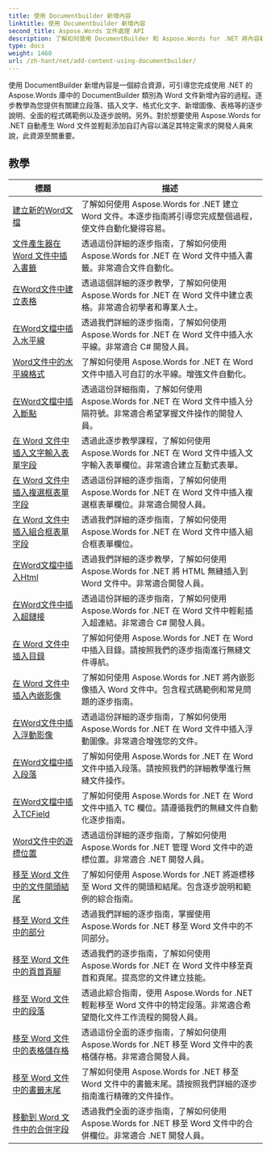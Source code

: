 ```yaml
---
title: 使用 Documentbuilder 新增內容
linktitle: 使用 Documentbuilder 新增內容
second_title: Aspose.Words 文件處理 API
description: 了解如何使用 DocumentBuilder 和 Aspose.Words for .NET 將內容新增至 Word 文件。帶有詳細程式碼範例的實踐教學。
type: docs
weight: 1460
url: /zh-hant/net/add-content-using-documentbuilder/
---
```


使用 DocumentBuilder 新增內容是一個綜合資源，可引導您完成使用 .NET 的 Aspose.Words 庫中的 DocumentBuilder 類別為 Word 文件新增內容的過程。逐步教學為您提供有關建立段落、插入文字、格式化文字、新增圖像、表格等的逐步說明、全面的程式碼範例以及逐步說明。另外。對於想要使用 Aspose.Words for .NET 自動產生 Word 文件並輕鬆添加自訂內容以滿足其特定需求的開發人員來說，此資源至關重要。

 ## 教學
| 標題 | 描述 |
| --- | --- |
| [建立新的Word文檔](./create-new-document/) | 了解如何使用 Aspose.Words for .NET 建立 Word 文件。本逐步指南將引導您完成整個過程，使文件自動化變得容易。 |
| [文件產生器在 Word 文件中插入書籤](./document-builder-insert-bookmark/) | 透過這份詳細的逐步指南，了解如何使用 Aspose.Words for .NET 在 Word 文件中插入書籤。非常適合文件自動化。 |
| [在Word文件中建立表格](./build-table/) | 透過這個詳細的逐步教學，了解如何使用 Aspose.Words for .NET 在 Word 文件中建立表格。非常適合初學者和專業人士。 |
| [在Word文檔中插入水平線](./insert-horizontal-rule/) | 透過我們詳細的逐步指南，了解如何使用 Aspose.Words for .NET 在 Word 文件中插入水平線。非常適合 C# 開發人員。 |
| [Word文件中的水平線格式](./horizontal-rule-format/) | 了解如何使用 Aspose.Words for .NET 在 Word 文件中插入可自訂的水平線。增強文件自動化。 |
| [在Word文檔中插入斷點](./insert-break/) | 透過這份詳細指南，了解如何使用 Aspose.Words for .NET 在 Word 文件中插入分隔符號。非常適合希望掌握文件操作的開發人員。 |
| [在 Word 文件中插入文字輸入表單字段](./insert-text-input-form-field/) | 透過此逐步教學課程，了解如何使用 Aspose.Words for .NET 在 Word 文件中插入文字輸入表單欄位。非常適合建立互動式表單。 |
| [在 Word 文件中插入複選框表單字段](./insert-check-box-form-field/) | 透過這份詳細的逐步指南，了解如何使用 Aspose.Words for .NET 在 Word 文件中插入複選框表單欄位。非常適合開發人員。 |
| [在 Word 文件中插入組合框表單字段](./insert-combo-box-form-field/) | 透過我們詳細的逐步指南，了解如何使用 Aspose.Words for .NET 在 Word 文件中插入組合框表單欄位。 |
| [在Word文檔中插入Html](./insert-html/) | 透過我們詳細的逐步教學，了解如何使用 Aspose.Words for .NET 將 HTML 無縫插入到 Word 文件中。非常適合開發人員。 |
| [在Word文件中插入超鏈接](./insert-hyperlink/) | 透過這份詳細的逐步指南，了解如何使用 Aspose.Words for .NET 在 Word 文件中輕鬆插入超連結。非常適合 C# 開發人員。 |
| [在 Word 文件中插入目錄](./insert-table-of-contents/) | 了解如何使用 Aspose.Words for .NET 在 Word 中插入目錄。請按照我們的逐步指南進行無縫文件導航。 |
| [在 Word 文件中插入內嵌影像](./insert-inline-image/) | 了解如何使用 Aspose.Words for .NET 將內嵌影像插入 Word 文件中。包含程式碼範例和常見問題的逐步指南。 |
| [在Word文件中插入浮動影像](./insert-floating-image/) | 透過這份詳細的逐步指南，了解如何使用 Aspose.Words for .NET 在 Word 文件中插入浮動圖像。非常適合增強您的文件。 |
| [在Word文檔中插入段落](./insert-paragraph/) | 了解如何使用 Aspose.Words for .NET 在 Word 文件中插入段落。請按照我們的詳細教學進行無縫文件操作。 |
| [在Word文檔中插入TCField](./insert-tcfield/) | 了解如何使用 Aspose.Words for .NET 在 Word 文件中插入 TC 欄位。請遵循我們的無縫文件自動化逐步指南。 |
| [Word文件中的遊標位置](./cursor-position/) | 透過這份詳細的逐步指南，了解如何使用 Aspose.Words for .NET 管理 Word 文件中的遊標位置。非常適合 .NET 開發人員。 |
| [移至 Word 文件中的文件開頭結尾](./move-to-document-start-end/) | 了解如何使用 Aspose.Words for .NET 將遊標移至 Word 文件的開頭和結尾。包含逐步說明和範例的綜合指南。 |
| [移至 Word 文件中的部分](./move-to-section/) | 透過我們詳細的逐步指南，掌握使用 Aspose.Words for .NET 移至 Word 文件中的不同部分。 |
| [移至 Word 文件中的頁首頁腳](./move-to-headers-footers/) | 透過我們的逐步指南，了解如何使用 Aspose.Words for .NET 在 Word 文件中移至頁首和頁尾。提高您的文件建立技能。 |
| [移至 Word 文件中的段落](./move-to-paragraph/) | 透過此綜合指南，使用 Aspose.Words for .NET 輕鬆移至 Word 文件中的特定段落。非常適合希望簡化文件工作流程的開發人員。 |
| [移至 Word 文件中的表格儲存格](./move-to-table-cell/) | 透過這份全面的逐步指南，了解如何使用 Aspose.Words for .NET 移至 Word 文件中的表格儲存格。非常適合開發人員。 |
| [移至 Word 文件中的書籤末尾](./move-to-bookmark-end/) | 了解如何使用 Aspose.Words for .NET 移至 Word 文件中的書籤末尾。請按照我們詳細的逐步指南進行精確的文件操作。 |
| [移動到 Word 文件中的合併字段](./move-to-merge-field/) | 透過我們全面的逐步指南，了解如何使用 Aspose.Words for .NET 移至 Word 文件中的合併欄位。非常適合 .NET 開發人員。 |